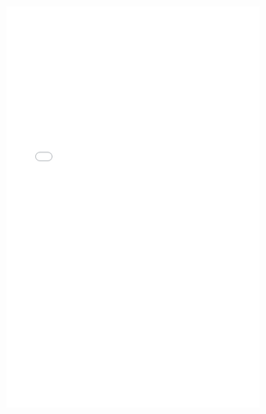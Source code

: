 <iframe src="./Ricardo_Solis_s_CV_Eng__ver_.pdf" width="100%" height="800px" style="border:none;"></iframe>
